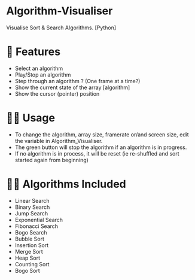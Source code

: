 # Algorithm-Visualiser
Visualise Sort &amp; Search Algorithms. [Python]

# 🧾 Features
- Select an algorithm
- Play/Stop an algorithm
- Step through an algorithm ? (One frame at a time?)
- Show the current state of the array [algorithm]
- Show the cursor (pointer) position


# 🧑‍🏫 Usage
- To change the algorithm, array size, framerate or/and screen size, edit the variable in Algorithm_Visualiser.
- The green button will stop the algorithm if an algorithm is in progress. 
- If no algorithm is in process, it will be reset (ie re-shuffled and sort started again from beginning)

# 👨‍💻 Algorithms Included
- Linear Search
- Binary Search
- Jump Search
- Exponential Search
- Fibonacci Search
- Bogo Search
- Bubble Sort
- Insertion Sort
- Merge Sort
- Heap Sort
- Counting Sort
- Bogo Sort
